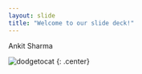 ```yaml
---
layout: slide
title: "Welcome to our slide deck!"
---
```


Ankit Sharma

![dodgetocat](https://octodex.github.com/images/dodgetocat_v2.png)
{: .center}
